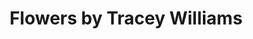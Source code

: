 ---
title: "Flowers by Tracey Williams"
url: /bury-st-edmunds/flowers-by-tracey-williams/
shop: Blumen
---